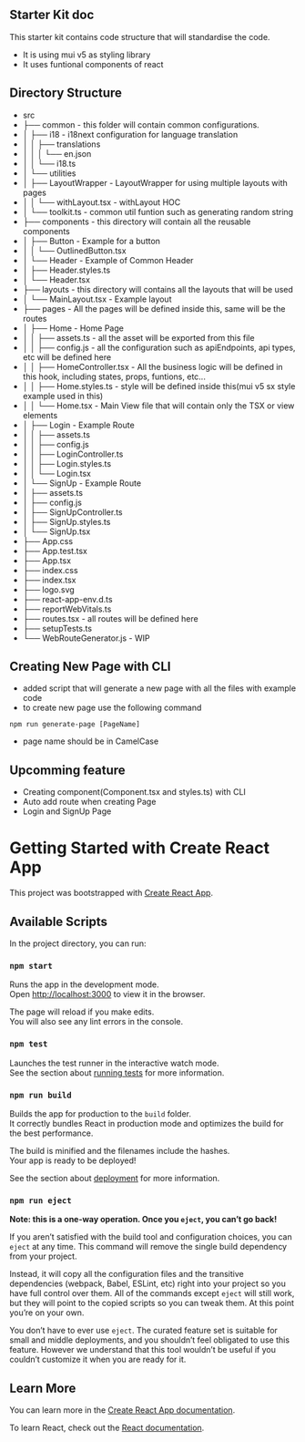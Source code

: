 ## Starter Kit doc
This starter kit contains code structure that will standardise the code.
- It is using mui v5 as styling library
- It uses funtional components of react


## Directory Structure
- src
- ├── common - this folder will contain common configurations.
- │   ├── i18 - i18next configuration for language translation
- │   │   ├── translations
- │   │   │   └── en.json
- │   │   └── i18.ts
- │   └── utilities
- │       ├── LayoutWrapper - LayoutWrapper for using multiple layouts with pages
- │       │   └── withLayout.tsx - withLayout HOC 
- │       └── toolkit.ts - common util funtion such as generating random string
- ├── components - this directory will contain all the reusable components
- │   ├── Button - Example for a button
- │   │   └── OutlinedButton.tsx
- │   └── Header - Example of Common Header
- │       ├── Header.styles.ts
- │       └── Header.tsx
- ├── layouts - this directory will contains all the layouts that will be used 
- │   └── MainLayout.tsx - Example layout
- ├── pages - All the pages will be defined inside this, same will be the routes
- │   ├── Home - Home Page
- │   │   ├── assets.ts - all the asset will be exported from this file
- │   │   ├── config.js - all the configuration such as apiEndpoints, api types, etc will be defined here
- │   │   ├── HomeController.tsx - All the business logic will be defined in this hook, including states, props, funtions, etc...
- │   │   ├── Home.styles.ts - style will be defined inside this(mui v5 sx style example used in this)
- │   │   └── Home.tsx - Main View file that will contain only the TSX or view elements
- │   ├── Login - Example Route
- │   │   ├── assets.ts
- │   │   ├── config.js
- │   │   ├── LoginController.ts
- │   │   ├── Login.styles.ts
- │   │   └── Login.tsx
- │   └── SignUp - Example Route
- │       ├── assets.ts
- │       ├── config.js
- │       ├── SignUpController.ts
- │       ├── SignUp.styles.ts
- │       └── SignUp.tsx
- ├── App.css
- ├── App.test.tsx
- ├── App.tsx 
- ├── index.css
- ├── index.tsx
- ├── logo.svg
- ├── react-app-env.d.ts
- ├── reportWebVitals.ts
- ├── routes.tsx - all routes will be defined here
- ├── setupTests.ts
- └── WebRouteGenerator.js - WIP


## Creating New Page with CLI
- added script that will generate a new page with all the files with example code
- to create new page use the following command
```properties 
npm run generate-page [PageName]
```
- page name should be in CamelCase

## Upcomming feature
- Creating component(Component.tsx and styles.ts) with CLI
- Auto add route when creating Page
- Login and SignUp Page
# Getting Started with Create React App

This project was bootstrapped with [Create React App](https://github.com/facebook/create-react-app).

## Available Scripts

In the project directory, you can run:

### `npm start`

Runs the app in the development mode.\
Open [http://localhost:3000](http://localhost:3000) to view it in the browser.

The page will reload if you make edits.\
You will also see any lint errors in the console.

### `npm test`

Launches the test runner in the interactive watch mode.\
See the section about [running tests](https://facebook.github.io/create-react-app/docs/running-tests) for more information.

### `npm run build`

Builds the app for production to the `build` folder.\
It correctly bundles React in production mode and optimizes the build for the best performance.

The build is minified and the filenames include the hashes.\
Your app is ready to be deployed!

See the section about [deployment](https://facebook.github.io/create-react-app/docs/deployment) for more information.

### `npm run eject`

**Note: this is a one-way operation. Once you `eject`, you can’t go back!**

If you aren’t satisfied with the build tool and configuration choices, you can `eject` at any time. This command will remove the single build dependency from your project.

Instead, it will copy all the configuration files and the transitive dependencies (webpack, Babel, ESLint, etc) right into your project so you have full control over them. All of the commands except `eject` will still work, but they will point to the copied scripts so you can tweak them. At this point you’re on your own.

You don’t have to ever use `eject`. The curated feature set is suitable for small and middle deployments, and you shouldn’t feel obligated to use this feature. However we understand that this tool wouldn’t be useful if you couldn’t customize it when you are ready for it.

## Learn More

You can learn more in the [Create React App documentation](https://facebook.github.io/create-react-app/docs/getting-started).

To learn React, check out the [React documentation](https://reactjs.org/).

